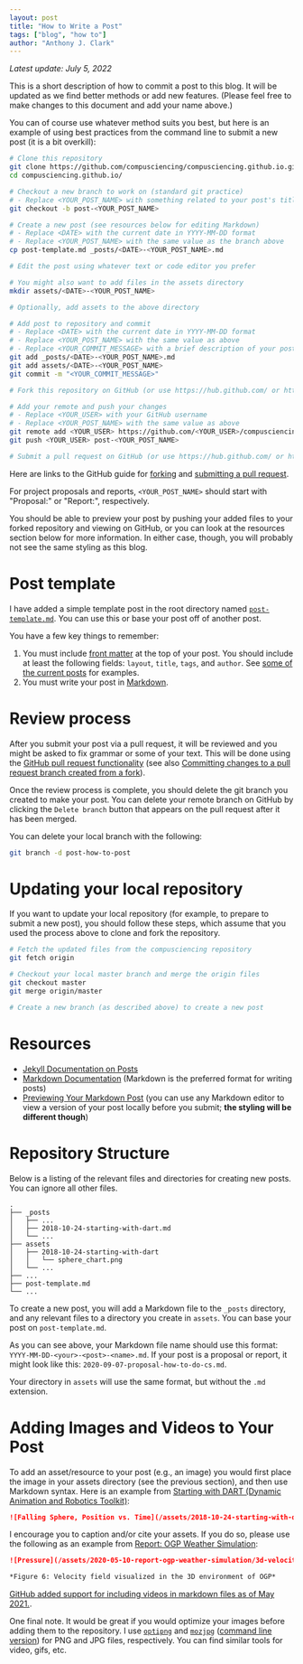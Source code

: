 ```yaml
---
layout: post
title: "How to Write a Post"
tags: ["blog", "how to"]
author: "Anthony J. Clark"
---
```


*Latest update: July 5, 2022*

This is a short description of how to commit a post to this blog. It will be updated as we find better methods or add new features. (Please feel free to make changes to this document and add your name above.)

You can of course use whatever method suits you best, but here is an example of using best practices from the command line to submit a new post (it is a bit overkill):

```bash
# Clone this repository
git clone https://github.com/compusciencing/compusciencing.github.io.git
cd compusciencing.github.io/

# Checkout a new branch to work on (standard git practice)
# - Replace <YOUR_POST_NAME> with something related to your post's title
git checkout -b post-<YOUR_POST_NAME>

# Create a new post (see resources below for editing Markdown)
# - Replace <DATE> with the current date in YYYY-MM-DD format
# - Replace <YOUR_POST_NAME> with the same value as the branch above
cp post-template.md _posts/<DATE>-<YOUR_POST_NAME>.md

# Edit the post using whatever text or code editor you prefer

# You might also want to add files in the assets directory
mkdir assets/<DATE>-<YOUR_POST_NAME>

# Optionally, add assets to the above directory

# Add post to repository and commit
# - Replace <DATE> with the current date in YYYY-MM-DD format
# - Replace <YOUR_POST_NAME> with the same value as above
# - Replace <YOUR_COMMIT_MESSAGE> with a brief description of your post
git add _posts/<DATE>-<YOUR_POST_NAME>.md
git add assets/<DATE>-<YOUR_POST_NAME>
git commit -m "<YOUR_COMMIT_MESSAGE>"

# Fork this repository on GitHub (or use https://hub.github.com/ or https://cli.github.com/)

# Add your remote and push your changes
# - Replace <YOUR_USER> with your GitHub username
# - Replace <YOUR_POST_NAME> with the same value as above
git remote add <YOUR_USER> https://github.com/<YOUR_USER>/compusciencing.github.io.git
git push <YOUR_USER> post-<YOUR_POST_NAME>

# Submit a pull request on GitHub (or use https://hub.github.com/ or https://cli.github.com/)
```

Here are links to the GitHub guide for [forking](https://guides.github.com/activities/forking/#fork) and [submitting a pull request](https://guides.github.com/activities/forking/#making-a-pull-request).

For project proposals and reports, `<YOUR_POST_NAME>` should start with "Proposal:" or "Report:", respectively.

You should be able to preview your post by pushing your added files to your forked repository and viewing on GitHub, or you can look at the resources section below for more information. In either case, though, you will probably not see the same styling as this blog.

# Post template

I have added a simple template post in the root directory named [`post-template.md`](https://raw.githubusercontent.com/compusciencing/compusciencing.github.io/master/post-template.md). You can use this or base your post off of another post.

You have a few key things to remember:

1. You must include [front matter](https://jekyllrb.com/docs/front-matter/) at the top of your post. You should include at least the following fields: `layout`, `title`, `tags`, and `author`. See [some of the current posts](https://github.com/compusciencing/compusciencing.github.io/tree/master/_posts) for examples.
2. You must write your post in [Markdown](https://guides.github.com/features/mastering-markdown/).

# Review process

After you submit your post via a pull request, it will be reviewed and you might be asked to fix grammar or some of your text. This will be done using the [GitHub pull request functionality](https://docs.github.com/en/github/collaborating-with-issues-and-pull-requests/about-pull-requests) (see also [Committing changes to a pull request branch created from a fork](https://docs.github.com/en/github/collaborating-with-issues-and-pull-requests/committing-changes-to-a-pull-request-branch-created-from-a-fork)).

Once the review process is complete, you should delete the git branch you created to make your post. You can delete your remote branch on GitHub by clicking the `Delete branch` button that appears on the pull request after it has been merged.

You can delete your local branch with the following:

```bash
git branch -d post-how-to-post
```

# Updating your local repository

If you want to update your local repository (for example, to prepare to submit a new post), you should follow these steps, which assume that you used the process above to clone and fork the repository.

```bash
# Fetch the updated files from the compusciencing repository
git fetch origin

# Checkout your local master branch and merge the origin files
git checkout master
git merge origin/master

# Create a new branch (as described above) to create a new post
```

# Resources

- [Jekyll Documentation on Posts](https://jekyllrb.com/docs/posts/)
- [Markdown Documentation](https://daringfireball.net/projects/markdown/) (Markdown is the preferred format for writing posts)
- [Previewing Your Markdown Post](http://lmgtfy.com/?q=markdown+editor) (you can use any Markdown editor to view a version of your post locally before you submit; **the styling will be different though**)

# Repository Structure

Below is a listing of the relevant files and directories for creating new posts. You can ignore all other files.

```text
.
├── _posts
│   ├── ...
│   ├── 2018-10-24-starting-with-dart.md
│   └── ...
├── assets
│   ├── 2018-10-24-starting-with-dart
│   │   └── sphere_chart.png
│   └── ...
├── ...
├── post-template.md
└── ...
```

To create a new post, you will add a Markdown file to the `_posts` directory, and any relevant files to a directory you create in `assets`. You can base your post on `post-template.md`.

As you can see above, your Markdown file name should use this format: `YYYY-MM-DD-<your>-<post>-<name>.md`. If your post is a proposal or report, it might look like this: `2020-09-07-proposal-how-to-do-cs.md`.

Your directory in `assets` will use the same format, but without the `.md` extension.

# Adding Images and Videos to Your Post

To add an asset/resource to your post (e.g., an image) you would first place the image in your assets directory (see the previous section), and then use Markdown syntax. Here is an example from [Starting with DART (Dynamic Animation and Robotics Toolkit)](https://compusciencing.github.io/starting-with-dart.html):

```markdown
![Falling Sphere, Position vs. Time](/assets/2018-10-24-starting-with-dart/sphere_chart.png)
```

I encourage you to caption and/or cite your assets. If you do so, please use the following as an example from [Report: OGP Weather Simulation](https://compusciencing.github.io/report-ogp-weather-simulation.html):

```markdown
![Pressure](/assets/2020-05-10-report-ogp-weather-simulation/3d-velocity-field.png)

*Figure 6: Velocity field visualized in the 3D environment of OGP*
```

[GitHub added support for including videos in markdown files as of May 2021.](https://github.blog/2021-05-13-video-uploads-available-github/).

One final note. It would be great if you would optimize your images before adding them to the repository. I use [`optipng`](http://optipng.sourceforge.net/) and [`mozjpg`](https://mozjpeg.com/) ([command line version](https://github.com/mozilla/mozjpeg)) for PNG and JPG files, respectively. You can find similar tools for video, gifs, etc.
